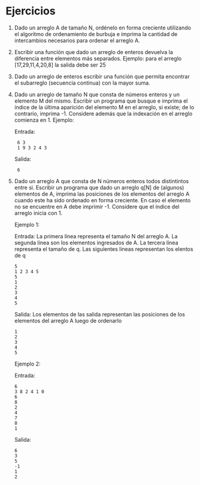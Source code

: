 # Ejercicios

1. Dado un arreglo A de tamaño N, ordénelo en forma creciente utilizando  el algoritmo de ordenamiento de burbuja e imprima la cantidad de intercambios necesarios para ordenar el arreglo A.

2. Escribir una función que dado un arreglo de enteros devuelva la diferencia
entre elementos más separados. Ejemplo: para el arreglo  [17,29,11,4,20,8]  la salida debe ser 25

3. Dado un arreglo de enteros escribir una función  que permita encontrar el subarreglo (secuencia continua) con la mayor suma.

4. Dado un arreglo de tamaño N que consta de números enteros y un elemento M del mismo. Escribir un programa que busque e imprima el índice de la última
   aparición del elemento M en el arreglo, si existe; de lo contrario, imprima -1. Considere además que la indexación en el arreglo comienza en 1.
   Ejemplo:
   <p>Entrada:</p>
   <pre><code> 6 3
    1 9 3 2 4 3</code></pre>

    <p>Salida:</p>
   <pre><code> 6 </code></pre>


5. Dado un arreglo A que consta de N números enteros todos distintintos entre si. Escribir un programa que dado un arreglo q[N] de (algunos) elementos de A, imprima las posiciones de los elementos del arreglo A cuando este ha sido ordenado en forma creciente. En caso el elemento no se encuentre en A debe imprimir -1. Considere que el índice del arreglo inicia con 1.

   Ejemplo 1:
   <p>Entrada: La primera línea representa el tamaño N del arreglo A. La segunda línea son los elementos ingresados de A. La  tercera línea representa el tamaño de q. Las siguientes lineas representan los elentos de q</p>
   <pre><code>5 
   1 2 3 4 5
   5
   1
   2
   3
   4
   5
   </code></pre>

   <p>Salida: Los elementos de las salida representan las posiciones de los elementos del arreglo A luego de ordenarlo</p>
   <pre><code>1
   2
   3
   4
   5
   </code></pre>

   Ejemplo 2:
   <p>Entrada:</p>
   <pre><code>6 
   3 8 2 4 1 0
   6
   8
   2
   4
   7
   0
   1  
   </code></pre>

    <p>Salida:</p>
   <pre><code>6
   3
   5
   -1
   1
   2
   </code></pre>
   
   

